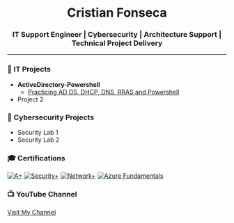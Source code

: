 
<h1 align="center">Cristian Fonseca</h1>
<h3 align="center">IT Support Engineer | Cybersecurity | Architecture Support | Technical Project Delivery</h3>

---

### 📂 IT Projects  
- <b>ActiveDirectory-Powershell</b>
  - [Practicing AD DS, DHCP, DNS, RRAS and Powershell](https://github.com/Crisn-Del/LabActiveDirectory-Powershell)
- Project 2  

### 🔐 Cybersecurity Projects  
- Security Lab 1  
- Security Lab 2  

### 🎓 Certifications  
[![A+](https://img.shields.io/badge/A+-CompTIA-FF0000?style=flat)](https://www.credly.com/badges/6d0e115f-dd00-4fd8-8d1c-854afa9faba6)
[![Security+](https://img.shields.io/badge/Security+-CompTIA-FF0000?style=flat)](https://www.credly.com/earner/earned/badge/9fc4f089-c083-417a-a94a-45fab2c86e24)
[![Network+](https://img.shields.io/badge/Network+-CompTIA-FF0000?style=flat)](https://www.credly.com/earner/earned/badge/8b50a42b-2671-4f9c-8649-979bc47b3c9c)
[![Azure Fundamentals](https://img.shields.io/badge/Azure%20Fundamentals-Microsoft-0078D7?style=flat)](https://learn.microsoft.com/api/credentials/share/en-us/CristianFonsecaDiaz-7153/EBF5D1C3B3D30D9D?sharingId=312CFB20C6693A07)


### 📺 YouTube Channel  
[Visit My Channel](https://www.youtube.com/yourchannel)

<!--
**Crisn-Del/Crisn-Del** is a ✨ _special_ ✨ repository because its `README.md` (this file) appears on your GitHub profile.

Here are some ideas to get you started:

- 🔭 I’m currently working on ...
- 🌱 I’m currently learning ...
- 👯 I’m looking to collaborate on ...
- 🤔 I’m looking for help with ...
- 💬 Ask me about ...
- 📫 How to reach me: ...
- 😄 Pronouns: ...
- ⚡ Fun fact: ...
-->
